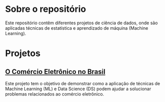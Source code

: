 # Sobre o repositório

Este repositório contêm diferentes projetos de ciência de dados, onde são aplicadas técnicas de estatística e aprendizado de  máquina (Machine Learning).

# Projetos

## [O Comércio Eletrônico no Brasil](https://github.com/pedrohrafael/data-science/tree/main/projects/brazilian-ecommerce)

Este projeto tem o objetivo de demonstrar como a aplicação de técnicas de Machine Learning (ML) e Data Science (DS) podem ajudar a solucionar problemas relacionados ao comércio eletrônico.
